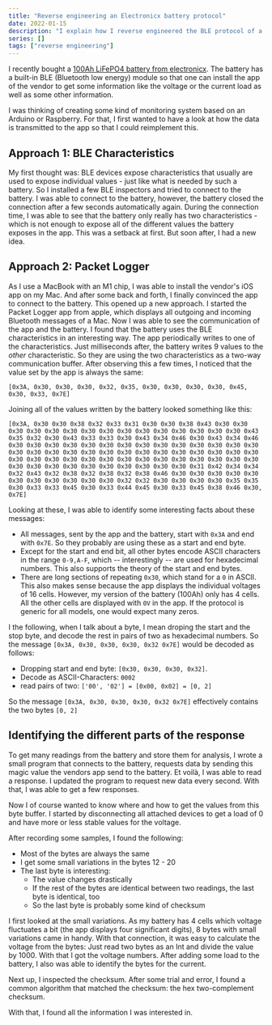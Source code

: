 ```yaml
---
title: "Reverse engineering an Electronicx battery protocol"
date: 2022-01-15
description: "I explain how I reverse engineered the BLE protocol of a Electronicx battery and what the results are"
series: []
tags: ["reverse engineering"]
---
```


I recently bought a [100Ah LiFePO4 battery from electronicx](https://electronicx.de/Electronicx-Caravan-Edition-LiFePO4-Akku-12V-100Ah-LFP-Bluetooth-APP-Lithium-Eisenphosphat). The battery has a built-in BLE (Bluetooth low energy) module so that one can install the app of the vendor to get some information like the voltage or the current load as well as some other information.

I was thinking of creating some kind of monitoring system based on an Arduino or Raspberry. For that, I first wanted to have a look at how the data is transmitted to the app so that I could reimplement this.

## Approach 1: BLE Characteristics

My first thought was: BLE devices expose characteristics that usually are used to expose individual values - just like what is needed by such a battery. So I installed a few BLE inspectors and tried to connect to the battery. I was able to connect to the battery, however, the battery closed the connection after a few seconds automatically again. During the connection time, I was able to see that the battery only really has two characteristics - which is not enough to expose all of the different values the battery exposes in the app. This was a setback at first. But soon after, I had a new idea.

## Approach 2: Packet Logger

As I use a MacBook with an M1 chip, I was able to install the vendor's iOS app on my Mac. And after some back and forth, I finally convinced the app to connect to the battery. This opened up a new approach. I started the Packet Logger app from apple, which displays all outgoing and incoming Bluetooth messages of a Mac. Now I was able to see the communication of the app and the battery. I found that the battery uses the BLE characteristics in an interesting way. The app periodically writes to one of the characteristics. Just milliseconds after, the battery writes 9 values to the *other* characteristic. So they are using the two characteristics as a two-way communication buffer. After observing this a few times, I noticed that the value set by the app is always the same:

`[0x3A, 0x30, 0x30, 0x30, 0x32, 0x35, 0x30, 0x30, 0x30, 0x30, 0x45, 0x30, 0x33, 0x7E]`

Joining all of the values written by the battery looked something like this:

`[0x3A, 0x30 0x30 0x38 0x32 0x33 0x31 0x30 0x30 0x38 0x43 0x30 0x30 0x30 0x30 0x30 0x30 0x30 0x30 0x30 0x30 0x30 0x30 0x30 0x30 0x30 0x43 0x35 0x32 0x30 0x43 0x33 0x33 0x30 0x43 0x34 0x46 0x30 0x43 0x34 0x46 0x30 0x30 0x30 0x30 0x30 0x30 0x30 0x30 0x30 0x30 0x30 0x30 0x30 0x30 0x30 0x30 0x30 0x30 0x30 0x30 0x30 0x30 0x30 0x30 0x30 0x30 0x30 0x30 0x30 0x30 0x30 0x30 0x30 0x30 0x30 0x30 0x30 0x30 0x30 0x30 0x30 0x30 0x30 0x30 0x30 0x30 0x30 0x30 0x30 0x30 0x30 0x30 0x31 0x42 0x34 0x34 0x32 0x43 0x32 0x38 0x32 0x38 0x32 0x38 0x46 0x30 0x30 0x30 0x30 0x30 0x30 0x30 0x30 0x30 0x30 0x30 0x32 0x32 0x30 0x30 0x30 0x30 0x35 0x35 0x30 0x33 0x33 0x45 0x30 0x33 0x44 0x45 0x30 0x33 0x45 0x38 0x46 0x30, 0x7E]`

Looking at these, I was able to identify some interesting facts about these messages:
 - All messages, sent by the app and the battery, start with `0x3A` and end with `0x7E`. So they probably are using these as a start and end byte.
 - Except for the start and end bit, all other bytes encode ASCII characters in the range `0-9,A-F`, which -- interestingly -- are used for hexadecimal numbers. This also supports the theory of the start and end bytes.
- There are long sections of repeating `0x30`, which stand for a `0` in ASCII. This also makes sense because the app displays the individual voltages of 16 cells. However, my version of the battery (100Ah) only has 4 cells. All the other cells are displayed with `0V` in the app. If the protocol is generic for all models, one would expect many zeros.

I the following, when I talk about a byte, I mean droping the start and the stop byte, and decode the rest in pairs of two as hexadecimal numbers. So the message `[0x3A, 0x30, 0x30, 0x30, 0x32 0x7E]` would be decoded as follows:

  - Dropping start and end byte: `[0x30, 0x30, 0x30, 0x32]`.
  - Decode as ASCII-Characters: `0002`
  - read pairs of two: `['00', '02'] = [0x00, 0x02] = [0, 2]`

  So the message `[0x3A, 0x30, 0x30, 0x30, 0x32 0x7E]` effectively contains the two bytes `[0, 2]`

## Identifying the different parts of the response

To get many readings from the battery and store them for analysis, I wrote a small program that connects to the battery, requests data by sending this magic value the vendors app send to the battery. Et voilà, I was able to read a response. I updated the program to request new data every second. With that, I was able to get a few responses.

Now I of course wanted to know where and how to get the values from this byte buffer. I started by disconnecting all attached devices to get a load of 0 and have more or less stable values for the voltage.

After recording some samples, I found the following:
  - Most of the bytes are always the same
  - I get some small variations in the bytes 12 - 20
  - The last byte is interesting:
    - The value changes drastically
    - If the rest of the bytes are identical between two readings, the last byte is identical, too
    - So the last byte is probably some kind of checksum

I first looked at the small variations. As my battery has 4 cells which voltage fluctuates a bit (the app displays four significant digits), 8 bytes with small variations came in handy. With that connection, it was easy to calculate the voltage from the bytes: Just read two bytes as an Int and divide the value by 1000. With that I got the voltage numbers. After adding some load to the battery, I also was able to identify the bytes for the current.

Next up, I inspected the checksum. After some trial and error, I found a common algorithm that matched the checksum: the hex two-complement checksum.

With that, I found all the information I was interested in.
